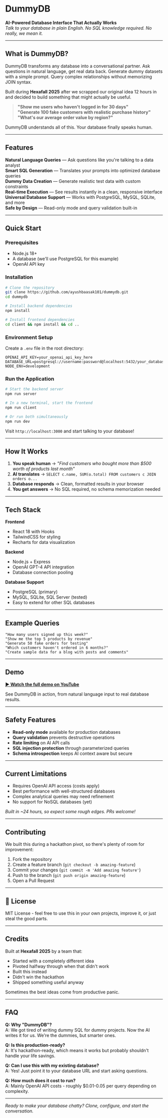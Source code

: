 # DummyDB
**AI-Powered Database Interface That Actually Works**  
*Talk to your database in plain English. No SQL knowledge required. No really, we mean it.*

---

##  What is DummyDB?

DummyDB transforms any database into a conversational partner. Ask questions in natural language, get real data back. Generate dummy datasets with a simple prompt. Query complex relationships without memorizing JOIN syntax.

Built during **Hexafall 2025** after we scrapped our original idea 12 hours in and decided to build something that might actually be useful.

> **"Show me users who haven't logged in for 30 days"**  
> **"Generate 100 fake customers with realistic purchase history"**  
> **"What's our average order value by region?"**

DummyDB understands all of this. Your database finally speaks human.

---

##  Features

 **Natural Language Queries** — Ask questions like you're talking to a data analyst  
 **Smart SQL Generation** — Translates your prompts into optimized database queries  
 **Dummy Data Creation** — Generate realistic test data with custom constraints  
 **Real-time Execution** — See results instantly in a clean, responsive interface  
 **Universal Database Support** — Works with PostgreSQL, MySQL, SQLite, and more  
 **Safe by Design** — Read-only mode and query validation built-in

---

##  Quick Start

### Prerequisites
- Node.js 18+
- A database (we'll use PostgreSQL for this example)
- OpenAI API key

### Installation

```bash
# Clone the repository
git clone https://github.com/ayushbaasak101/dummydb.git
cd dummydb

# Install backend dependencies
npm install

# Install frontend dependencies
cd client && npm install && cd ..
```

### Environment Setup

Create a `.env` file in the root directory:

```env
OPENAI_API_KEY=your_openai_api_key_here
DATABASE_URL=postgresql://username:password@localhost:5432/your_database
NODE_ENV=development
```

### Run the Application

```bash
# Start the backend server
npm run server

# In a new terminal, start the frontend
npm run client

# Or run both simultaneously
npm run dev
```

Visit `http://localhost:3000` and start talking to your database!

---

##  How It Works

1. **You speak human** → *"Find customers who bought more than $500 worth of products last month"*
2. **AI translates** → `SELECT c.name, SUM(o.total) FROM customers c JOIN orders o...`
3. **Database responds** → Clean, formatted results in your browser
4. **You get answers** → No SQL required, no schema memorization needed

---

##  Tech Stack

**Frontend**
- React 18 with Hooks
- TailwindCSS for styling
- Recharts for data visualization

**Backend**
- Node.js + Express
- OpenAI GPT-4 API integration
- Database connection pooling

**Database Support**
- PostgreSQL (primary)
- MySQL, SQLite, SQL Server (tested)
- Easy to extend for other SQL databases

---

##  Example Queries

```
"How many users signed up this week?"
"Show me the top 5 products by revenue"
"Generate 50 fake orders for testing"
"Which customers haven't ordered in 6 months?"
"Create sample data for a blog with posts and comments"
```

---

##  Demo

**[▶ Watch the full demo on YouTube](https://youtu.be/So2pXvAbr40?si=48p0VMBOlP2NoraL)**

See DummyDB in action, from natural language input to real database results.

---

##  Safety Features

- **Read-only mode** available for production databases
- **Query validation** prevents destructive operations
- **Rate limiting** on AI API calls
- **SQL injection protection** through parameterized queries
- **Schema introspection** keeps AI context aware but secure

---

##  Current Limitations

- Requires OpenAI API access (costs apply)
- Best performance with well-structured databases
- Complex analytical queries may need refinement
- No support for NoSQL databases (yet)

*Built in ~24 hours, so expect some rough edges. PRs welcome!*

---

##  Contributing

We built this during a hackathon pivot, so there's plenty of room for improvement:

1. Fork the repository
2. Create a feature branch (`git checkout -b amazing-feature`)
3. Commit your changes (`git commit -m 'Add amazing feature'`)
4. Push to the branch (`git push origin amazing-feature`)
5. Open a Pull Request

---

## 📝 License

MIT License - feel free to use this in your own projects, improve it, or just steal the good parts.

---

##  Credits

Built at **Hexafall 2025** by a team that:
- Started with a completely different idea
- Pivoted halfway through when that didn't work
- Built this instead
- Didn't win the hackathon
- Shipped something useful anyway

Sometimes the best ideas come from productive panic.

---

##  FAQ

**Q: Why "DummyDB"?**  
A: We got tired of writing dummy SQL for dummy projects. Now the AI writes it for us. We're the dummies, but smarter ones.

**Q: Is this production-ready?**  
A: It's hackathon-ready, which means it works but probably shouldn't handle your life savings.

**Q: Can I use this with my existing database?**  
A: Yes! Just point it to your database URL and start asking questions.

**Q: How much does it cost to run?**  
A: Mainly OpenAI API costs - roughly $0.01-0.05 per query depending on complexity.

---

*Ready to make your database chatty? Clone, configure, and start the conversation.*
